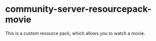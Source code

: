 # community-server-resourcepack-movie
This is a custom resource pack, which allows you to watch a movie.
